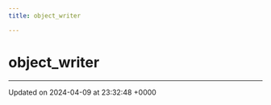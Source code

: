 ```yaml
---
title: object_writer

---
```


# object_writer





-------------------------------

Updated on 2024-04-09 at 23:32:48 +0000
